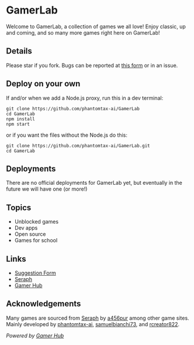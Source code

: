 # GamerLab
Welcome to GamerLab, a collection of games we all love! Enjoy classic, up and coming, and so many more games right here on GamerLab!

## Details
Please star if you fork. Bugs can be reported at [this form](https://docs.google.com/forms/d/e/1FAIpQLSeurvw-RTLQE7AeZkYAURFqvNZsXnOwBKGVhR-7bO_lHFGeDw/viewform?usp=dialog) or in an issue.

## Deploy on your own
If and/or when we add a Node.js proxy, run this in a dev terminal:
```
git clone https://github.com/phantomtax-ai/GamerLab
cd GamerLab
npm install
npm start
```
or if you want the files without the Node.js do this:
```
git clone https://github.com/phantomtax-ai/GamerLab.git
cd GamerLab
```

## Deployments
There are no official deployments for GamerLab yet, but eventually in the future we will have one (or more!)

## Topics
- Unblocked games
- Dev apps
- Open source
- Games for school

## Links
- [Suggestion Form](https://docs.google.com/forms/d/e/1FAIpQLSeurvw-RTLQE7AeZkYAURFqvNZsXnOwBKGVhR-7bO_lHFGeDw/viewform?usp=dialog)
- [Seraph](https://www.github.com/a456pur/seraph)
- [Gamer Hub](https://www.github.com/rcreator822/GamerHub)

## Acknowledgements
Many games are sourced from [Seraph](https://www.github.com/a456pur/seraph) by [a456pur](https://www.github.com/a456pur) among other game sites. Mainly developed by [phantomtax-ai](https://www.github.com/phantomtax-ai), [samuelbianchi73](https://www.github.com/samuelbianchi73), and [rcreator822](https://www.github.com/rcreator822).

_Powered by [Gamer Hub](https://www.github.com/rcreator822/GamerHub)_
